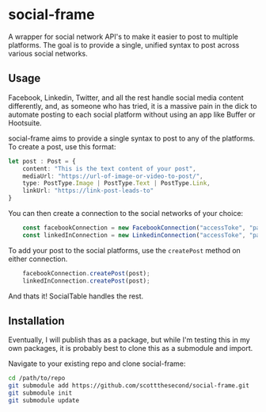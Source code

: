 # social-frame
A wrapper for social network API's to make it easier to post to multiple platforms.  The goal is to provide a single, unified syntax to post across various social networks.  

## Usage
Facebook, Linkedin, Twitter, and all the rest handle social media content differently, and, as someone who has tried, it is a massive pain in the dick to automate posting to each social platform without using an app like Buffer or Hootsuite.  

social-frame aims to provide a single syntax to post to any of the platforms. To create a post, use this format:

```ts
let post : Post = {
    content: "This is the text content of your post",
    mediaUrl: "https://url-of-image-or-video-to-post/",
    type: PostType.Image | PostType.Text | PostType.Link,
    linkUrl: "https://link-post-leads-to"
}
```

You can then create a connection to the social networks of your choice:
```ts
    const facebookConnection = new FacebookConnection("accessToke", "pageId", "pageName");
    const linkedInConnection = new LinkedinConnection("accessToke", "pageId", "pageName");
```

To add your post to the social platforms, use the `createPost` method on either connection.  
```ts
    facebookConnection.createPost(post);
    linkedInConnection.createPost(post);
```

And thats it!  SocialTable handles the rest.

## Installation
Eventually, I will publish thas as a package, but while I'm testing this in my own packages, it is probably best to clone this as a submodule and import. 

Navigate to your existing repo and clone social-frame:
```bash
cd /path/to/repo
git submodule add https://github.com/scottthesecond/social-frame.git
git submodule init
git submodule update
```